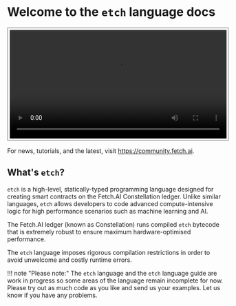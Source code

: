 <h1>Welcome to the <code>etch</code> language docs</h1>

<center>
<video controls loop width=100% autoplay style="padding:3px;border:3px;border-style:groove;border-color:#FFFFFF;">
 <source src="movies/hello.mp4" type="video/mp4">
Your browser does not support the video tag.
</video></br>
</center>

For news, tutorials, and the latest, visit <a href="https://community.fetch.ai/" target=_blank>https://community.fetch.ai</a>.

<h2>What's <code>etch</code>?</h2>

`etch` is a high-level, statically-typed programming language designed for creating smart contracts on the Fetch.AI Constellation ledger. Unlike similar languages, `etch` allows developers to code advanced compute-intensive logic for high performance scenarios such as machine learning and AI.

The Fetch.AI ledger (known as Constellation) runs compiled `etch` bytecode that is extremely robust to ensure maximum hardware-optimised performance.

The `etch` language imposes rigorous compilation restrictions in order to avoid unwelcome and costly runtime errors. 

!!! note "Please note:"
    The `etch` language and the `etch` language guide are work in progress so some areas of the language remain incomplete for now. Please try out as much code as you like and send us your examples. Let us know if you have any problems.


